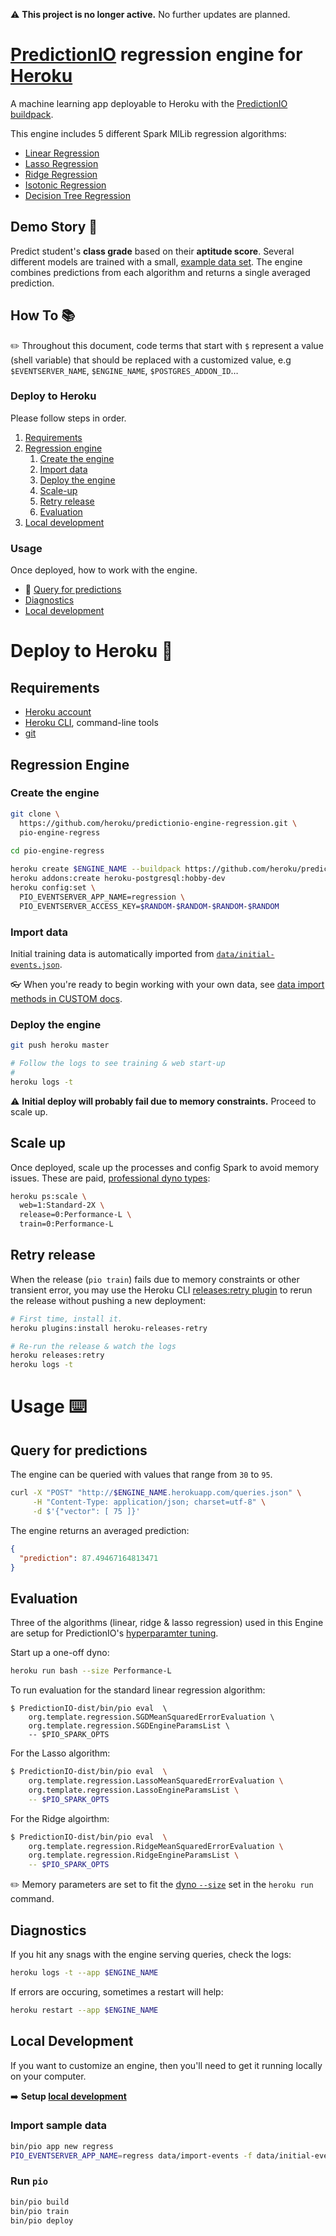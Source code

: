 ⚠️ **This project is no longer active.** No further updates are planned.

# [PredictionIO](https://predictionio.incubator.apache.org) regression engine for [Heroku](http://www.heroku.com) 

A machine learning app deployable to Heroku with the [PredictionIO buildpack](https://github.com/heroku/predictionio-buildpack). 

This engine includes 5 different Spark MlLib regression algorithms:

* [Linear Regression](https://spark.apache.org/docs/1.6.3/mllib-linear-methods.html#regression) 
* [Lasso Regression](https://spark.apache.org/docs/2.2.0/mllib-linear-methods.html#regression)
* [Ridge Regression](https://spark.apache.org/docs/2.2.0/mllib-linear-methods.html#regression)
* [Isotonic Regression](https://spark.apache.org/docs/2.1.0/mllib-isotonic-regression.html)
* [Decision Tree Regression](https://spark.apache.org/docs/2.1.0/mllib-decision-tree.html#regression)

## Demo Story 🐸

Predict student's **class grade** based on their **aptitude score**. Several different models are trained with a small, [example data set](data/). The engine combines predictions from each algorithm and returns a single averaged prediction.

## How To 📚

✏️ Throughout this document, code terms that start with `$` represent a value (shell variable) that should be replaced with a customized value, e.g `$EVENTSERVER_NAME`, `$ENGINE_NAME`, `$POSTGRES_ADDON_ID`…

### Deploy to Heroku

Please follow steps in order.

1. [Requirements](#user-content-requirements)
1. [Regression engine](#user-content-regression-engine)
   1. [Create the engine](#user-content-create-the-engine)
   1. [Import data](#user-content-import-data)
   1. [Deploy the engine](#user-content-deploy-the-engine)
   1. [Scale-up](#user-content-scale-up)
   1. [Retry release](#user-content-retry-release)
   1. [Evaluation](#user-content-evaluation)
1. [Local development](#user-content-local-development)

### Usage

Once deployed, how to work with the engine.

* 🎯 [Query for predictions](#user-content-query-for-predictions)
* [Diagnostics](#user-content-diagnostics)
* [Local development](#user-content-local-development)


# Deploy to Heroku 🚀

## Requirements

* [Heroku account](https://signup.heroku.com)
* [Heroku CLI](https://toolbelt.heroku.com), command-line tools
* [git](https://git-scm.com/book/en/v2/Getting-Started-Installing-Git)

## Regression Engine

### Create the engine

```bash
git clone \
  https://github.com/heroku/predictionio-engine-regression.git \
  pio-engine-regress
  
cd pio-engine-regress

heroku create $ENGINE_NAME --buildpack https://github.com/heroku/predictionio-buildpack.git
heroku addons:create heroku-postgresql:hobby-dev
heroku config:set \
  PIO_EVENTSERVER_APP_NAME=regression \
  PIO_EVENTSERVER_ACCESS_KEY=$RANDOM-$RANDOM-$RANDOM-$RANDOM
```

### Import data

Initial training data is automatically imported from [`data/initial-events.json`](data/initial-events.json).

👓 When you're ready to begin working with your own data, see [data import methods in CUSTOM docs](https://github.com/heroku/predictionio-buildpack/blob/master/CUSTOM.md#user-content-import-data).

### Deploy the engine

```bash
git push heroku master

# Follow the logs to see training & web start-up
#
heroku logs -t
```

⚠️ **Initial deploy will probably fail due to memory constraints.** Proceed to scale up.

## Scale up

Once deployed, scale up the processes and config Spark to avoid memory issues. These are paid, [professional dyno types](https://devcenter.heroku.com/articles/dyno-types#available-dyno-types):

```bash
heroku ps:scale \
  web=1:Standard-2X \
  release=0:Performance-L \
  train=0:Performance-L
```

## Retry release

When the release (`pio train`) fails due to memory constraints or other transient error, you may use the Heroku CLI [releases:retry plugin](https://github.com/heroku/heroku-releases-retry) to rerun the release without pushing a new deployment:

```bash
# First time, install it.
heroku plugins:install heroku-releases-retry

# Re-run the release & watch the logs
heroku releases:retry
heroku logs -t
```

# Usage ⌨️

## Query for predictions

The engine can be queried with values that range from `30` to `95`. 

```bash
curl -X "POST" "http://$ENGINE_NAME.herokuapp.com/queries.json" \
     -H "Content-Type: application/json; charset=utf-8" \
     -d $'{"vector": [ 75 ]}'
```

The engine returns an averaged prediction:

```json
{
  "prediction": 87.49467164813471
}
```

## Evaluation

Three of the algorithms (linear, ridge & lasso regression) used in this Engine are setup for PredictionIO's [hyperparamter tuning](https://predictionio.incubator.apache.org/evaluation/paramtuning/).

Start up a one-off dyno:

```bash
heroku run bash --size Performance-L
```

To run evaluation for the standard linear regression algorithm: 

```
$ PredictionIO-dist/bin/pio eval  \
    org.template.regression.SGDMeanSquaredErrorEvaluation \
    org.template.regression.SGDEngineParamsList \
    -- $PIO_SPARK_OPTS
```

For the Lasso algorithm:

```bash
$ PredictionIO-dist/bin/pio eval  \
    org.template.regression.LassoMeanSquaredErrorEvaluation \
    org.template.regression.LassoEngineParamsList \
    -- $PIO_SPARK_OPTS
```

For the Ridge algoirthm:

```bash
$ PredictionIO-dist/bin/pio eval  \
    org.template.regression.RidgeMeanSquaredErrorEvaluation \
    org.template.regression.RidgeEngineParamsList \
    -- $PIO_SPARK_OPTS
```

✏️ Memory parameters are set to fit the [dyno `--size`](https://devcenter.heroku.com/articles/dyno-types#available-dyno-types) set in the `heroku run` command.

## Diagnostics

If you hit any snags with the engine serving queries, check the logs:

```bash
heroku logs -t --app $ENGINE_NAME
```

If errors are occuring, sometimes a restart will help:

```bash
heroku restart --app $ENGINE_NAME
```

## Local Development

If you want to customize an engine, then you'll need to get it running locally on your computer.

➡️ **Setup [local development](https://github.com/heroku/predictionio-buildpack/blob/master/DEV.md)**

### Import sample data

```bash
bin/pio app new regress
PIO_EVENTSERVER_APP_NAME=regress data/import-events -f data/initial-events.json
```

### Run `pio`

```bash
bin/pio build
bin/pio train
bin/pio deploy
```


